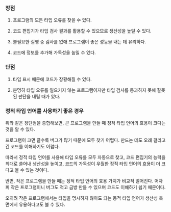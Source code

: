 ### 장점

1. 프로그램의 모든 타입 오류를 찾을 수 있다.

2. 코드 편집기가 타입 검사 결과를 활용할 수 있으므로 생산성을 높일 수 있다.

3. 불필요한 실행 중 검사를 없애 프로그램이 좋은 성능을 내는 데 유리하다.

4. 코드에 정보를 추가해 가독성을 높일 수 있다.

### 단점

1. 타입 표시 때문에 코드가 장황해질 수 있다.

2. 분명히 타입 오류를 일으키지 않는 프로그램이지만 타입 검사를 통과하지 못해 잘못된 판단을 내릴 때가 있다.

### 정적 타입 언어를 사용하기 좋은 경우

위와 같은 장단점을 종합해보면, 큰 프로그램을 만들 때 정적 타입 언어의 효용이 크다는 것을 알 수 있다.

프로그램이 크면 클수록 버그가 많기 때문에 모두 찾기 어렵다.
만드는 데도 오래 걸리고 긴 코드를 이해하기도 어렵다.

따라서 정적 타입 언어를 사용해 타입 오류를 모두 자동으로 찾고, 코드 편집기의 능력을 최대로 쓸어내 생산성을 높이고, 코드의 가독성이 우월한 정적 타입 언어의 효용이 더 크다고 볼 수 있는 것이다.

반면, 작은 프로그램을 만들 때는 정적 타입 언어의 효용 가치가 비교적 떨어진다.
어차피 작은 프로그램이니 버그도 적고 금방 만들 수 있으며 코드도 이해하기 쉽기 때문이다.

오히려 작은 프로그램에서는 타입을 명시하지 않아도 되는 동적 타입 언어가 생산성 측면에서 유용하다고도 볼 수 있다.